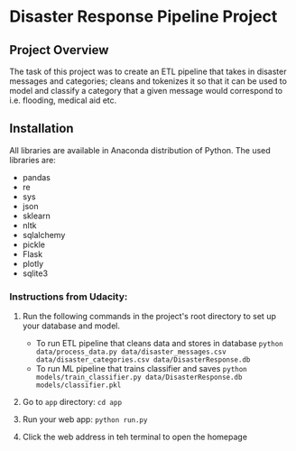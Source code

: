 # Disaster Response Pipeline Project


## Project Overview

The task of this project was to create an ETL pipeline that takes in disaster messages and categories; cleans and tokenizes it so that it can be used to model and classify a category that a given message would correspond to i.e. flooding, medical aid etc.
 
## Installation 

All libraries are available in Anaconda distribution of Python. The used libraries are:

- pandas
- re
- sys
- json
- sklearn
- nltk
- sqlalchemy
- pickle
- Flask
- plotly
- sqlite3




### Instructions from Udacity:
1. Run the following commands in the project's root directory to set up your database and model.

    - To run ETL pipeline that cleans data and stores in database
        `python data/process_data.py data/disaster_messages.csv data/disaster_categories.csv data/DisasterResponse.db`
    - To run ML pipeline that trains classifier and saves
        `python models/train_classifier.py data/DisasterResponse.db models/classifier.pkl`

2. Go to `app` directory: `cd app`

3. Run your web app: `python run.py`

4. Click the web address in teh terminal to open the homepage
